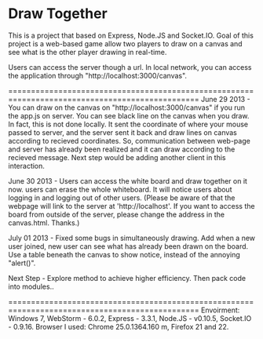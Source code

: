 Draw Together
============
This is a project that based on Express, Node.JS and Socket.IO. Goal of this project is a web-based game allow two players to draw on a canvas and see what is the other player drawing in real-time.

Users can access the server though a url. In local network, you can access the application through "http://localhost:3000/canvas".

================================================================================================
June 29 2013 - 	You can draw on the canvas on "http://localhost:3000/canvas" if you run the app.js on server.
		You can see black line on the canvas when you draw. In fact, this is not done locally. It sent the coordinate of where your mouse passed to server, and the server sent it back and draw lines on canvas according to recieved coordinates.
		So, communication between web-page and server has already been realized and it can draw according to the recieved message. Next step would be adding another client in this interaction.
		
June 30 2013 - 	Users can access the white board and draw together on it now. 
		users can erase the whole whiteboard. 
		It will notice users about logging in and logging out of other users.
		(Please be aware of that the webpage will link to the server at 'http://localhost'. If you want to access the board from outside of the server, please change the address in the canvas.html. Thanks.)

July 01 2013 -  Fixed some bugs in simultaneously drawing. 
		Add when a new user joined, new user can see what has already been drawn on the board. 
		Use a table beneath the canvas to show notice, instead of the annoying "alert()".

Next Step    -	Explore method to achieve higher efficiency. Then pack code into modules..

================================================================================================
Envoirment: Windows 7, WebStorm - 6.0.2, Express - 3.3.1, Node.JS - v0.10.5, Socket.IO - 0.9.16.
Browser I used: Chrome 25.0.1364.160 m, Firefox 21 and 22.
